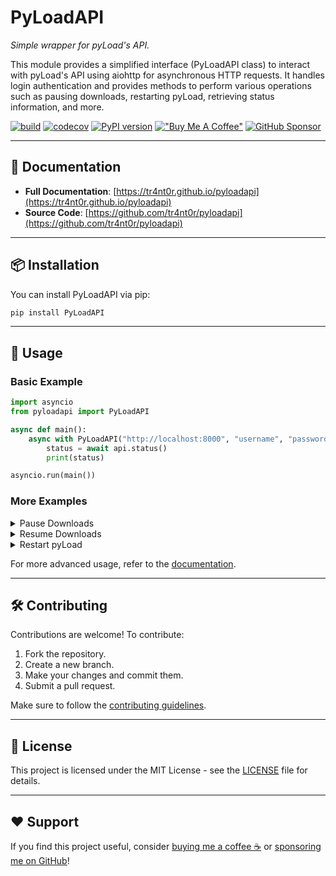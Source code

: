 # PyLoadAPI

 *Simple wrapper for pyLoad's API.*

This module provides a simplified interface (PyLoadAPI class) to interact with
pyLoad's API using aiohttp for asynchronous HTTP requests. It handles login
authentication and provides methods to perform various operations such as
pausing downloads, restarting pyLoad, retrieving status information, and more.

[![build](https://github.com/tr4nt0r/pyloadapi/workflows/Build/badge.svg)](https://github.com/tr4nt0r/pyloadapi/actions)
[![codecov](https://codecov.io/gh/tr4nt0r/pyloadapi/graph/badge.svg?token=SZDBSZGZE7)](https://codecov.io/gh/tr4nt0r/pyloadapi)
[![PyPI version](https://badge.fury.io/py/PyLoadAPI.svg)](https://badge.fury.io/py/PyLoadAPI)
[!["Buy Me A Coffee"](https://img.shields.io/badge/-buy_me_a%C2%A0coffee-gray?logo=buy-me-a-coffee)](https://www.buymeacoffee.com/tr4nt0r)
[![GitHub Sponsor](https://img.shields.io/badge/GitHub-Sponsor-blue?logo=github)](https://github.com/sponsors/tr4nt0r)

---

## 📖 Documentation

- **Full Documentation**: [https://tr4nt0r.github.io/pyloadapi](https://tr4nt0r.github.io/pyloadapi)
- **Source Code**: [https://github.com/tr4nt0r/pyloadapi](https://github.com/tr4nt0r/pyloadapi)

---

## 📦 Installation

You can install PyLoadAPI via pip:

```sh
pip install PyLoadAPI
```

---

## 🚀 Usage

### Basic Example

```python
import asyncio
from pyloadapi import PyLoadAPI

async def main():
    async with PyLoadAPI("http://localhost:8000", "username", "password") as api:
        status = await api.status()
        print(status)

asyncio.run(main())
```

### More Examples

<details>

<summary>Pause Downloads</summary>

```python
await api.pause(True)  # Pause all downloads
```

</details>

<details>

<summary>Resume Downloads</summary>

```python
await api.pause(False)  # Resume all downloads
```

</details>

<details>

<summary>Restart pyLoad</summary>

```python
await api.restart()
```

</details>

For more advanced usage, refer to the [documentation](https://tr4nt0r.github.io/pyloadapi).

---

## 🛠 Contributing

Contributions are welcome! To contribute:

1. Fork the repository.
2. Create a new branch.
3. Make your changes and commit them.
4. Submit a pull request.

Make sure to follow the [contributing guidelines](CONTRIBUTING.md).

---

## 📜 License

This project is licensed under the MIT License - see the [LICENSE](LICENSE) file for details.

---

## ❤️ Support

If you find this project useful, consider [buying me a coffee ☕](https://www.buymeacoffee.com/tr4nt0r) or [sponsoring me on GitHub](https://github.com/sponsors/tr4nt0r)!
